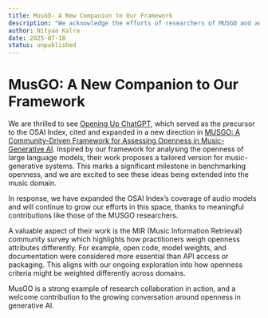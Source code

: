 ```yaml
--- 
title: MusGO- A New Companion to Our Framework
description: "We acknowledge the efforts of researchers of MUSGO and add new models to our index. "
author: Nityaa Kalra
date: 2025-07-18
status: unpublished
---
```


# MusGO: A New Companion to Our Framework
<author :author="author"></author>
<date :date="date"></date>

We are thrilled to see [Opening Up ChatGPT](https://opening-up-chatgpt.github.io), which served as the precursor to the OSAI Index, cited and expanded in a new direction in [MUSGO: A Community-Driven Framework for Assessing Openness in Music-Generative AI](https://arxiv.org/pdf/2507.03599). Inspired by our framework for analysing the openness of large language models, their work proposes a tailored version for music-generative systems. This marks a significant milestone in benchmarking openness, and we are excited to see these ideas being extended into the music domain.

In response, we have expanded the OSAI Index’s coverage of audio models and will continue to grow our efforts in this space, thanks to meaningful contributions like those of the MUSGO researchers.

A valuable aspect of their work is the MIR (Music Information Retrieval) community survey which highlights how practitioners weigh openness attributes differently. For example, open code, model weights, and documentation were considered more essential than API access or packaging. This aligns with our ongoing exploration into how openness criteria might be weighted differently across domains.

<!-- ![Table taken from the MUSGO paper](images/musgo-survey.png)

*Table taken from the [MUSGO paper](https://arxiv.org/pdf/2507.03599)*
 -->


MusGO is a strong example of research collaboration in action, and a welcome contribution to the growing conversation around openness in generative AI.